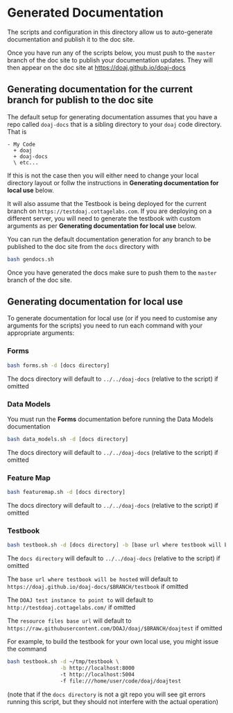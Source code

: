 # Generated Documentation

The scripts and configuration in this directory allow us to auto-generate documentation and publish it to the doc site.

Once you have run any of the scripts below, you must push to the `master` branch of the doc site to publish your documentation updates.  They will then appear on the doc site at https://doaj.github.io/doaj-docs 

## Generating documentation for the current branch for publish to the doc site

The default setup for generating documentation assumes that you have a repo called `doaj-docs` that is a sibling directory to your `doaj` code directory.  That is

```
- My Code
  + doaj
  + doaj-docs
  \ etc...
```

If this is not the case then you will either need to change your local directory layout or follw the instructions in **Generating documentation for local use** below.

It will also assume that the Testbook is being deployed for the current branch on `https://testdoaj.cottagelabs.com`.  If you are deploying on a different server, you will need to generate the testbook with custom arguments as per **Generating documentation for local use** below.

You can run the default documentation generation for any branch to be published to the doc site from the `docs` directory with

```bash
bash gendocs.sh
```

Once you have generated the docs make sure to push them to the `master` branch of the doc site.


## Generating documentation for local use

To generate documentation for local use (or if you need to customise any arguments for the scripts) you need to run each command with your appropriate arguments:


### Forms

```bash
bash forms.sh -d [docs directory]
```

The docs directory will default to `../../doaj-docs` (relative to the script) if omitted


### Data Models

You must run the **Forms** documentation before running the Data Models documentation

```bash
bash data_models.sh -d [docs directory]
```

The docs directory will default to `../../doaj-docs` (relative to the script) if omitted

### Feature Map

```bash
bash featuremap.sh -d [docs directory]
```

The docs directory will default to `../../doaj-docs` (relative to the script) if omitted

### Testbook

```bash
bash testbook.sh -d [docs directory] -b [base url where testbook will be hosted] -t [DOAJ test instance to point to ] -f [resource files base url]
```

The `docs directory` will default to `../../doaj-docs` (relative to the script) if omitted

The `base url where testbook will be hosted` will default to `https://doaj.github.io/doaj-docs/$BRANCH/testbook` if omitted

The `DOAJ test instance to point to` will default to `http://testdoaj.cottagelabs.com/` if omitted

The `resource files base url` will default to `https://raw.githubusercontent.com/DOAJ/doaj/$BRANCH/doajtest` if omitted

For example, to build the testbook for your own local use, you might issue the command

```bash
bash testbook.sh -d ~/tmp/testbook \
                 -b http://localhost:8000
                 -t http://localhost:5004
                 -f file:///home/user/code/doaj/doajtest
```

(note that if the `docs directory` is not a git repo you will see git errors running this script, but they should not interfere with the actual operation)
